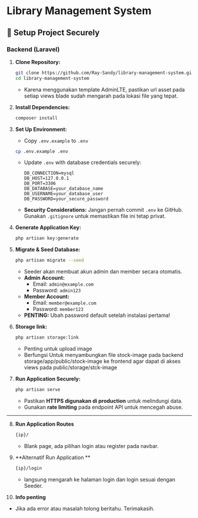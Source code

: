 # Library Management System

## 📌 Setup Project Securely

### Backend (Laravel)
1. **Clone Repository:**
   ```bash
   git clone https://github.com/Ray-Sandy/library-management-system.git
   cd library-management-system
   ```
   - Karena menggunakan template AdminLTE, pastikan url asset pada setiap views blade sudah mengarah pada lokasi file yang tepat.
     
2. **Install Dependencies:**
   ```bash
   composer install
   ```
3. **Set Up Environment:**
   - Copy `.env.example` to `.env`
   ```bash
   cp .env.example .env
   ```
   - Update `.env` with database credentials securely:
     ```env
     DB_CONNECTION=mysql
     DB_HOST=127.0.0.1
     DB_PORT=3306
     DB_DATABASE=your_database_name
     DB_USERNAME=your_database_user
     DB_PASSWORD=your_secure_password
     ```
   - **Security Considerations:** Jangan pernah commit `.env` ke GitHub. Gunakan `.gitignore` untuk memastikan file ini tetap privat.

4. **Generate Application Key:**
   ```bash
   php artisan key:generate
   ```
5. **Migrate & Seed Database:**
   ```bash
   php artisan migrate --seed
   ```
   - Seeder akan membuat akun admin dan member secara otomatis.
   - **Admin Account:**
     - Email: `admin@example.com`
     - Password: `admin123`
   - **Member Account:**
     - Email: `member@example.com`
     - Password: `member123`
   - **PENTING:** Ubah password default setelah instalasi pertama!
7. **Storage link:**
   ```bash
   php artisan storage:link
   ```
   - Penting untuk upload image
   - Berfungsi Untuk menyambungkan file stock-image pada backend storage/app/public/stock-image ke frontend agar dapat di akses views pada public/storage/stck-image
     
7. **Run Application Securely:**
   ```bash
   php artisan serve
   ```
   - Pastikan **HTTPS digunakan di production** untuk melindungi data.
   - Gunakan **rate limiting** pada endpoint API untuk mencegah abuse.

---

8. **Run Application Routes**
   ```bash
   {ip}/ 
   ```
   - Blank page, ada pilihan login atau register pada navbar.
     
8. **Alternatif Run Application **
   ```bash
   {ip}/login
   ```
   - langsung mengarah ke halaman login dan login sesuai dengan Seeder.

10. **Info penting**
   - Jika ada error atau masalah tolong beritahu. Terimakasih.
